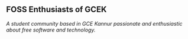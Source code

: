 ## FOSS Enthusiasts of GCEK


_A student community based in GCE Kannur passionate and enthusiastic about free software and technology._
